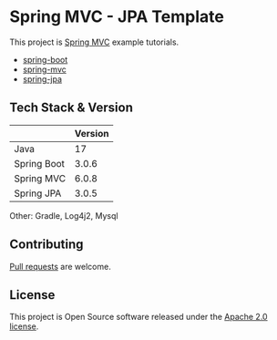 # Spring MVC - JPA Template

This project is [Spring MVC](https://docs.spring.io/spring-framework/docs/current/reference/html/web.html)
example tutorials.
- [spring-boot](https://spring.io/projects/spring-boot)
- [spring-mvc](https://spring.io/projects/spring-framework)
- [spring-jpa](https://spring.io/projects/spring-data-jpa)


## Tech Stack & Version

|             | Version |  
|-------------|---------|
| Java        | 17      |
| Spring Boot | 3.0.6   |
| Spring MVC  | 6.0.8   |
| Spring JPA  | 3.0.5   |

Other: Gradle, Log4j2, Mysql

## Contributing

[Pull requests](https://help.github.com/articles/creating-a-pull-request) are welcome.

## License

This project is Open Source software released under the
[Apache 2.0 license](https://www.apache.org/licenses/LICENSE-2.0.html).